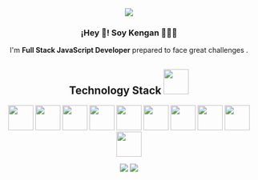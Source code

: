 <div id="header" align="center">
  <img src="https://i.redd.it/1rsjt6gadpo21.gif"/>
  <h3 align="center">¡Hey 👋! Soy Kengan 👨🏻‍💻</h3>
</div>

<p align="center">I'm <strong>Full Stack JavaScript Developer</strong> prepared to face great challenges .<br /></p>

<h2 align="center">Technology Stack <img src="https://github.com/ritik307/ritik307/blob/main/images/laptop.gif" width="50"></h2>

<p align="center">  
  <img src="https://cdn.jsdelivr.net/gh/devicons/devicon/icons/react/react-original.svg" width="50"/>
  <img src="https://cdn.jsdelivr.net/gh/devicons/devicon/icons/angularjs/angularjs-original.svg" width="50"/>
  <img src="https://cdn.jsdelivr.net/gh/devicons/devicon/icons/nodejs/nodejs-original.svg"  width="50"/>
  <img src="https://cdn.jsdelivr.net/gh/devicons/devicon/icons/spring/spring-original.svg" width="50"/>
  <img src="https://cdn.jsdelivr.net/gh/devicons/devicon/icons/javascript/javascript-original.svg" width="50" />
  <img src="https://cdn.jsdelivr.net/gh/devicons/devicon/icons/html5/html5-original.svg" width="50"/>
  <img src="https://cdn.jsdelivr.net/gh/devicons/devicon/icons/css3/css3-original.svg" width="50" />
  <img src="https://cdn.jsdelivr.net/gh/devicons/devicon/icons/docker/docker-original.svg" width="50"/>
  <img src="https://cdn.jsdelivr.net/gh/devicons/devicon/icons/mongodb/mongodb-original.svg" width="50"/>
  <img src="https://cdn.jsdelivr.net/gh/devicons/devicon/icons/git/git-original.svg" width="50"/>
</p>

<p align = "center">
  <img  src = "https://github-readme-stats.vercel.app/api?username=Andrewslaxe&show_icons=false&theme=radical&line_height=27">
  <img src = "https://github-readme-stats.vercel.app/api/top-langs/?username=Andrewslaxe&hide=html,css,java,shaderlab,kotlin,hlsl&theme=radical">
</p>

<!--
**Andrewslaxe/Andrewslaxe** is a ✨ _special_ ✨ repository because its `README.md` (this file) appears on your GitHub profile.

Here are some ideas to get you started:

- 🔭 I’m currently working on ...
- 🌱 I’m currently learning ...
- 👯 I’m looking to collaborate on ...
- 🤔 I’m looking for help with ...
- 💬 Ask me about ...
- 📫 How to reach me: ...
- 😄 Pronouns: ...
- ⚡ Fun fact: ...
-->
